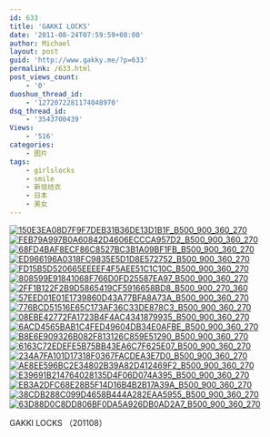 ```yaml
---
id: 633
title: 'GAKKI LOCKS'
date: '2011-08-24T07:59:59+08:00'
author: Michael
layout: post
guid: 'http://www.gakky.me/?p=633'
permalink: /633.html
post_views_count:
    - '0'
duoshuo_thread_id:
    - '1272072281174048970'
dsq_thread_id:
    - '3543700439'
Views:
    - '516'
categories:
    - 图片
tags:
    - girlslocks
    - smile
    - 新垣结衣
    - 日本
    - 美女
---
```


[![150E3EA08D7F9F7DEB31B36DE13D1B1F_B500_900_360_270](http://www.yui-aragaki.org/wp-content/uploads/img/150E3EA08D7F9F7DEB31B36DE13D1B1F_B500_900_360_270.jpeg)](http://www.yui-aragaki.org/wp-content/uploads/img/150E3EA08D7F9F7DEB31B36DE13D1B1F_B1280_1280_360_270.jpeg) [![FEB79A997B0A60842D4606ECCCA957D2_B500_900_360_270](http://www.yui-aragaki.org/wp-content/uploads/img/FEB79A997B0A60842D4606ECCCA957D2_B500_900_360_270.jpeg)](http://www.yui-aragaki.org/wp-content/uploads/img/FEB79A997B0A60842D4606ECCCA957D2_B1280_1280_360_270.jpeg) [![68FD4BAF8ECF86C8527BC3B1A09BF1FB_B500_900_360_270](http://www.yui-aragaki.org/wp-content/uploads/img/68FD4BAF8ECF86C8527BC3B1A09BF1FB_B500_900_360_270.jpeg)](http://www.yui-aragaki.org/wp-content/uploads/img/68FD4BAF8ECF86C8527BC3B1A09BF1FB_B1280_1280_360_270.jpeg) [![ED966196A0318FC9835E5D1D8E572752_B500_900_360_270](http://www.yui-aragaki.org/wp-content/uploads/img/ED966196A0318FC9835E5D1D8E572752_B500_900_360_270.jpeg)](http://www.yui-aragaki.org/wp-content/uploads/img/ED966196A0318FC9835E5D1D8E572752_B1280_1280_360_270.jpeg) [![FD15B5D520665EEEEF4F5AEE51C1C10C_B500_900_360_270](http://www.yui-aragaki.org/wp-content/uploads/img/FD15B5D520665EEEEF4F5AEE51C1C10C_B500_900_360_270.jpeg)](http://www.yui-aragaki.org/wp-content/uploads/img/FD15B5D520665EEEEF4F5AEE51C1C10C_B1280_1280_360_270.jpeg) [![808599E91841068F766D0FD25587EA97_B500_900_360_270](http://www.yui-aragaki.org/wp-content/uploads/img/808599E91841068F766D0FD25587EA97_B500_900_360_270.jpeg)](http://www.yui-aragaki.org/wp-content/uploads/img/808599E91841068F766D0FD25587EA97_B1280_1280_360_270.jpeg) [![2FF1B122F2B9D5865419CF5916658BD8_B500_900_270_360](http://www.yui-aragaki.org/wp-content/uploads/img/2FF1B122F2B9D5865419CF5916658BD8_B500_900_270_360.jpeg)](http://www.yui-aragaki.org/wp-content/uploads/img/2FF1B122F2B9D5865419CF5916658BD8_B1280_1280_270_360.jpeg) [![57EED01E01E1739860D43A77BFA8A73A_B500_900_360_270](http://www.yui-aragaki.org/wp-content/uploads/img/57EED01E01E1739860D43A77BFA8A73A_B500_900_360_270.jpeg)](http://www.yui-aragaki.org/wp-content/uploads/img/57EED01E01E1739860D43A77BFA8A73A_B1280_1280_360_270.jpeg) [![776BCD51516E65C173AF36C33DE878C3_B500_900_360_270](http://www.yui-aragaki.org/wp-content/uploads/img/776BCD51516E65C173AF36C33DE878C3_B500_900_360_270.jpeg)](http://www.yui-aragaki.org/wp-content/uploads/img/776BCD51516E65C173AF36C33DE878C3_B1280_1280_360_270.jpeg) [![08EBE42772FA1723B4F4AC4341879935_B500_900_360_270](http://www.yui-aragaki.org/wp-content/uploads/img/08EBE42772FA1723B4F4AC4341879935_B500_900_360_270.jpeg)](http://www.yui-aragaki.org/wp-content/uploads/img/08EBE42772FA1723B4F4AC4341879935_B1280_1280_360_270.jpeg) [![6ACD4565BAB1C4FED49604DB34E0AFBE_B500_900_360_270](http://www.yui-aragaki.org/wp-content/uploads/img/6ACD4565BAB1C4FED49604DB34E0AFBE_B500_900_360_270.jpeg)](http://www.yui-aragaki.org/wp-content/uploads/img/6ACD4565BAB1C4FED49604DB34E0AFBE_B1280_1280_360_270.jpeg) [![B8E6E909326B082F813126C859E51290_B500_900_360_270](http://www.yui-aragaki.org/wp-content/uploads/img/B8E6E909326B082F813126C859E51290_B500_900_360_270.jpeg)](http://www.yui-aragaki.org/wp-content/uploads/img/B8E6E909326B082F813126C859E51290_B1280_1280_360_270.jpeg) [![6163C72EDEFE5B75BB43EA6C7F625E07_B500_900_360_270](http://www.yui-aragaki.org/wp-content/uploads/img/6163C72EDEFE5B75BB43EA6C7F625E07_B500_900_360_270.jpeg)](http://www.yui-aragaki.org/wp-content/uploads/img/6163C72EDEFE5B75BB43EA6C7F625E07_B1280_1280_360_270.jpeg) [![234A7FA101D17318F0367FACDEA3E7D0_B500_900_360_270](http://www.yui-aragaki.org/wp-content/uploads/img/234A7FA101D17318F0367FACDEA3E7D0_B500_900_360_270.jpeg)](http://www.yui-aragaki.org/wp-content/uploads/img/234A7FA101D17318F0367FACDEA3E7D0_B1280_1280_360_270.jpeg) [![AE8EE596BC2E34802B39A82D412469F2_B500_900_360_270](http://www.yui-aragaki.org/wp-content/uploads/img/AE8EE596BC2E34802B39A82D412469F2_B500_900_360_270.jpeg)](http://www.yui-aragaki.org/wp-content/uploads/img/AE8EE596BC2E34802B39A82D412469F2_B1280_1280_360_270.jpeg) [![E39691B214764028135D4F06D074A395_B500_900_360_270](http://www.yui-aragaki.org/wp-content/uploads/img/E39691B214764028135D4F06D074A395_B500_900_360_270.jpeg)](http://www.yui-aragaki.org/wp-content/uploads/img/E39691B214764028135D4F06D074A395_B1280_1280_360_270.jpeg) [![EB3A2DFC68E28B5F14D16B4B2B17A39A_B500_900_360_270](http://www.yui-aragaki.org/wp-content/uploads/img/EB3A2DFC68E28B5F14D16B4B2B17A39A_B500_900_360_270.jpeg)](http://www.yui-aragaki.org/wp-content/uploads/img/EB3A2DFC68E28B5F14D16B4B2B17A39A_B1280_1280_360_270.jpeg) [![38CDB288C099D4658B444A282EAA5955_B500_900_360_270](http://www.yui-aragaki.org/wp-content/uploads/img/38CDB288C099D4658B444A282EAA5955_B500_900_360_270.jpeg)](http://www.yui-aragaki.org/wp-content/uploads/img/38CDB288C099D4658B444A282EAA5955_B1280_1280_360_270.jpeg) [![63D88D0C8DD806BF0DA5A926DB0AD2A7_B500_900_360_270](http://www.yui-aragaki.org/wp-content/uploads/img/63D88D0C8DD806BF0DA5A926DB0AD2A7_B500_900_360_270.jpeg)](http://www.yui-aragaki.org/wp-content/uploads/img/63D88D0C8DD806BF0DA5A926DB0AD2A7_B1280_1280_360_270.jpeg)

GAKKI LOCKS （201108）